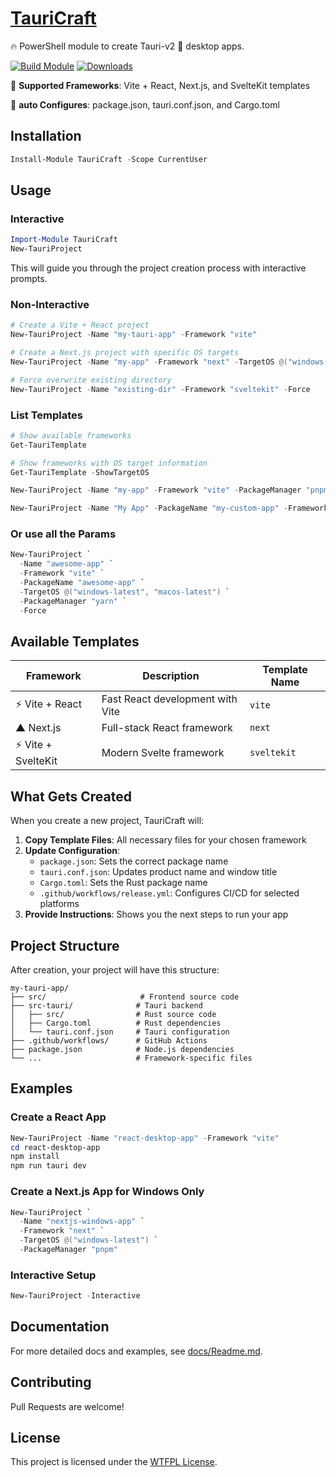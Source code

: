 ﻿
# [TauriCraft](https://www.powershellgallery.com/packages/TauriCraft)

🔥 PowerShell module to create Tauri-v2 🦀 desktop apps.

[![Build Module](https://github.com/chadnpc/TauriCraft/actions/workflows/build_module.yaml/badge.svg)](https://github.com/chadnpc/TauriCraft/actions/workflows/build_module.yaml)
[![Downloads](https://img.shields.io/powershellgallery/dt/TauriCraft.svg?style=flat&logo=powershell&color=blue)](https://www.powershellgallery.com/packages/TauriCraft)

🚀 **Supported Frameworks**: Vite + React, Next.js, and SvelteKit templates

🔧 **auto Configures**: package.json, tauri.conf.json, and Cargo.toml

## Installation

```PowerShell
Install-Module TauriCraft -Scope CurrentUser
```

## Usage

### Interactive

```PowerShell
Import-Module TauriCraft
New-TauriProject
```

This will guide you through the project creation process with interactive prompts.

### Non-Interactive

```PowerShell
# Create a Vite + React project
New-TauriProject -Name "my-tauri-app" -Framework "vite"

# Create a Next.js project with specific OS targets
New-TauriProject -Name "my-app" -Framework "next" -TargetOS @("windows-latest", "ubuntu-latest")

# Force overwrite existing directory
New-TauriProject -Name "existing-dir" -Framework "sveltekit" -Force
```

### List Templates

```PowerShell
# Show available frameworks
Get-TauriTemplate

# Show frameworks with OS target information
Get-TauriTemplate -ShowTargetOS
```

```PowerShell
New-TauriProject -Name "my-app" -Framework "vite" -PackageManager "pnpm"
```

```PowerShell
New-TauriProject -Name "My App" -PackageName "my-custom-app" -Framework "next"
```

### Or use all the Params

```PowerShell
New-TauriProject `
  -Name "awesome-app" `
  -Framework "vite" `
  -PackageName "awesome-app" `
  -TargetOS @("windows-latest", "macos-latest") `
  -PackageManager "yarn" `
  -Force
```

## Available Templates

| Framework | Description | Template Name |
|-----------|-------------|---------------|
| ⚡ Vite + React | Fast React development with Vite | `vite` |
| ▲ Next.js | Full-stack React framework | `next` |
| ⚡ Vite + SvelteKit | Modern Svelte framework | `sveltekit` |

## What Gets Created

When you create a new project, TauriCraft will:

1. **Copy Template Files**: All necessary files for your chosen framework
2. **Update Configuration**:
   - `package.json`: Sets the correct package name
   - `tauri.conf.json`: Updates product name and window title
   - `Cargo.toml`: Sets the Rust package name
   - `.github/workflows/release.yml`: Configures CI/CD for selected platforms
3. **Provide Instructions**: Shows you the next steps to run your app

## Project Structure

After creation, your project will have this structure:

```
my-tauri-app/
├── src/                     # Frontend source code
├── src-tauri/              # Tauri backend
│   ├── src/                # Rust source code
│   ├── Cargo.toml          # Rust dependencies
│   └── tauri.conf.json     # Tauri configuration
├── .github/workflows/      # GitHub Actions
├── package.json            # Node.js dependencies
└── ...                     # Framework-specific files
```

## Examples

### Create a React App

```PowerShell
New-TauriProject -Name "react-desktop-app" -Framework "vite"
cd react-desktop-app
npm install
npm run tauri dev
```

### Create a Next.js App for Windows Only

```PowerShell
New-TauriProject `
  -Name "nextjs-windows-app" `
  -Framework "next" `
  -TargetOS @("windows-latest") `
  -PackageManager "pnpm"
```

### Interactive Setup

```PowerShell
New-TauriProject -Interactive
```

## Documentation

For more detailed docs and examples, see [docs/Readme.md](docs/Readme.md).

## Contributing

Pull Requests are welcome!

## License

This project is licensed under the [WTFPL License](LICENSE).
